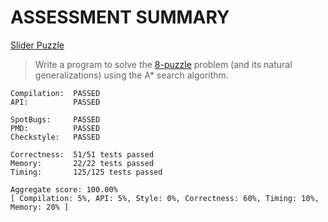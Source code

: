 # ASSESSMENT SUMMARY

[Slider Puzzle](https://coursera.cs.princeton.edu/algs4/assignments/8puzzle/specification.php)

> Write a program to solve the [8-puzzle](https://en.wikipedia.org/wiki/15_puzzle) problem (and its natural generalizations) using the A* search algorithm.

```
Compilation:  PASSED  
API:          PASSED  

SpotBugs:     PASSED  
PMD:          PASSED  
Checkstyle:   PASSED  

Correctness:  51/51 tests passed  
Memory:       22/22 tests passed  
Timing:       125/125 tests passed  

Aggregate score: 100.00%  
[ Compilation: 5%, API: 5%, Style: 0%, Correctness: 60%, Timing: 10%, Memory: 20% ]
```
